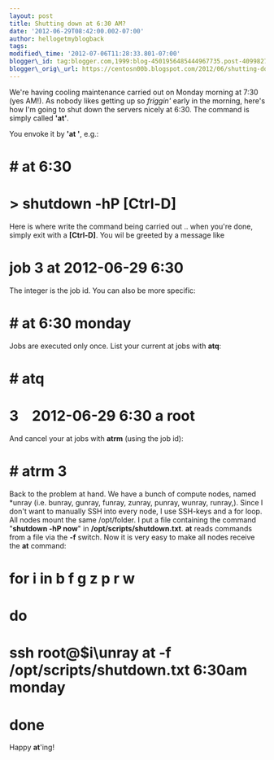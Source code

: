 ```yaml
---
layout: post
title: Shutting down at 6:30 AM?
date: '2012-06-29T08:42:00.002-07:00'
author: hellogetmyblogback
tags:
modified\_time: '2012-07-06T11:28:33.801-07:00'
blogger\_id: tag:blogger.com,1999:blog-4501956485444967735.post-4099827913145789503
blogger\_orig\_url: https://centosn00b.blogspot.com/2012/06/shutting-down-at-630-am.html
---
```


We're having cooling maintenance carried out on Monday morning at 7:30 (yes AM!). As nobody likes getting up so *friggin'* early in the morning, here's how I'm going to shut down the servers nicely at 6:30. The command is simply called **'at'**.



You envoke it by **'at <time>'**, e.g.:




# # at 6:30

# > shutdown -hP [Ctrl-D]


Here is where write the command being carried out .. when you're done, simply exit with a **[Ctrl-D]**. You wil be greeted by a message like



# job 3 at 2012-06-29 6:30



The integer is the job id. You can also be more specific:




# # at 6:30 monday


Jobs are executed only once. List your current at jobs with **atq**:




# # atq

# 3    2012-06-29 6:30 a root


And cancel your at jobs with **atrm** (using the job id):



# # atrm 3



Back to the problem at hand. We have a bunch of compute nodes, named *unray (i.e. bunray, gunray, funray, zunray, punray, wunray, runray,). Since I don't want to manually SSH into every node, I use SSH-keys and a for loop. All nodes mount the same /opt/folder. I put a file containing the command "**shutdown -hP now**" in **/opt/scripts/shutdown.txt**. **at** reads commands from a file via the **-f** switch. Now it is very easy to make all nodes receive the **at** command:






# for i in b f g z p r w

# do

# ssh root@$i\unray at -f /opt/scripts/shutdown.txt 6:30am monday

# done﻿




Happy **at**'ing!


